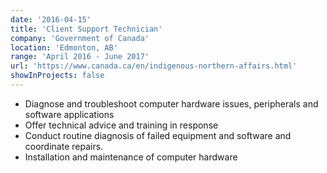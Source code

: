 ```yaml
---
date: '2016-04-15'
title: 'Client Support Technician'
company: 'Government of Canada'
location: 'Edmonton, AB'
range: 'April 2016 - June 2017'
url: 'https://www.canada.ca/en/indigenous-northern-affairs.html'
showInProjects: false
---
```


- Diagnose and troubleshoot computer hardware issues, peripherals and software applications
- Offer technical advice and training in response
- Conduct routine diagnosis of failed equipment and software and coordinate repairs.
- Installation and maintenance of computer hardware
